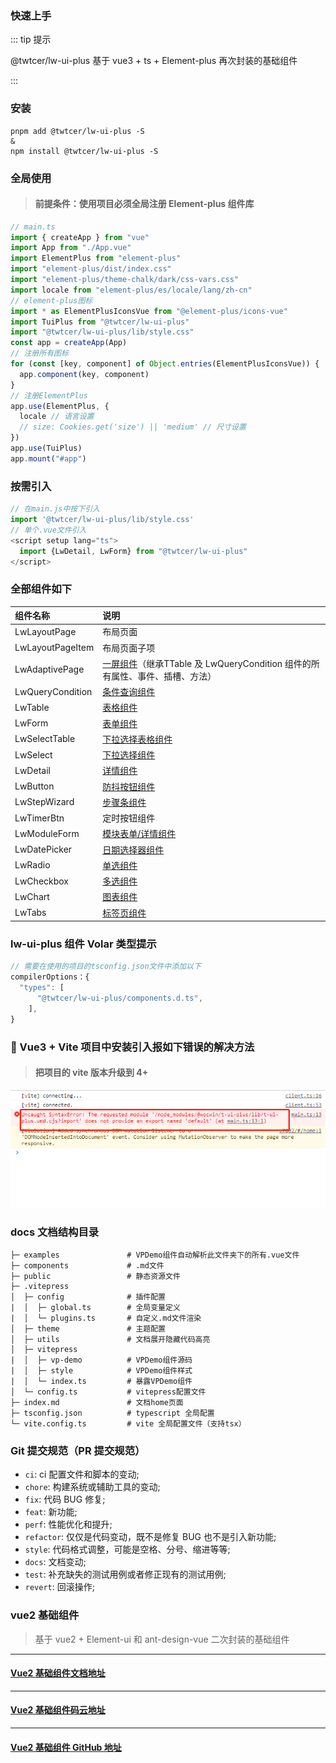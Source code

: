 ### 快速上手

::: tip 提示

@twtcer/lw-ui-plus 基于 vue3 + ts + Element-plus 再次封装的基础组件

:::

### 安装

```bash:no-line-numbers
pnpm add @twtcer/lw-ui-plus -S
&
npm install @twtcer/lw-ui-plus -S
```

### 全局使用

> #### 前提条件：使用项目必须全局注册 Element-plus 组件库

```js
// main.ts
import { createApp } from "vue"
import App from "./App.vue"
import ElementPlus from "element-plus"
import "element-plus/dist/index.css"
import "element-plus/theme-chalk/dark/css-vars.css"
import locale from "element-plus/es/locale/lang/zh-cn"
// element-plus图标
import * as ElementPlusIconsVue from "@element-plus/icons-vue"
import TuiPlus from "@twtcer/lw-ui-plus"
import "@twtcer/lw-ui-plus/lib/style.css"
const app = createApp(App)
// 注册所有图标
for (const [key, component] of Object.entries(ElementPlusIconsVue)) {
  app.component(key, component)
}
// 注册ElementPlus
app.use(ElementPlus, {
  locale // 语言设置
  // size: Cookies.get('size') || 'medium' // 尺寸设置
})
app.use(TuiPlus)
app.mount("#app")
```
### 按需引入

```js
// 在main.js中按下引入
import '@twtcer/lw-ui-plus/lib/style.css'
// 单个.vue文件引入
<script setup lang="ts">
  import {LwDetail, LwForm} from "@twtcer/lw-ui-plus"
</script>
```
### 全部组件如下
| 组件名称        | 说明                                                                                                                                                       |
| :-------------- | :--------------------------------------------------------------------------------------------------------------------------------------------------------- |
| LwLayoutPage     | 布局页面                                                                                                                                                   |
| LwLayoutPageItem | 布局页面子项                                                                                                                                               |
| LwAdaptivePage   | [一屏组件](https://twtcer.github.io/lw-ui-plus/components/LwAdaptivePage/base.html?_blank)（继承TTable 及 LwQueryCondition 组件的所有属性、事件、插槽、方法） |
| LwQueryCondition | [条件查询组件](https://twtcer.github.io/lw-ui-plus/components/LwQueryCondition/base.html?_blank)                                                             |
| LwTable          | [表格组件](https://twtcer.github.io/lw-ui-plus/components/LwTable/base.html?_blank)                                                                          |
| LwForm           | [表单组件](https://twtcer.github.io/lw-ui-plus/components/LwForm/base.html?_blank)                                                                           |
| LwSelectTable    | [下拉选择表格组件](https://twtcer.github.io/lw-ui-plus/components/LwSelectTable/base.html?_blank)                                                            |
| LwSelect         | [下拉选择组件](https://twtcer.github.io/lw-ui-plus/components/LwSelect/base.html?_blank)                                                                     |
| LwDetail         | [详情组件](https://twtcer.github.io/lw-ui-plus/components/LwDetail/base.html?_blank)                                                                         |
| LwButton         | [防抖按钮组件](https://twtcer.github.io/lw-ui-plus/components/LwButton/base.html?_blank)                                                                     |
| LwStepWizard     | [步骤条组件](https://twtcer.github.io/lw-ui-plus/components/LwStepWizard/base.html?_blank)                                                                   |
| LwTimerBtn       | 定时按钮组件                                                                                                                                               |
| LwModuleForm     | [模块表单/详情组件](https://twtcer.github.io/lw-ui-plus/components/LwModuleForm/base.html?_blank)                                                            |
| LwDatePicker     | [日期选择器组件](https://twtcer.github.io/lw-ui-plus/components/LwDatePicker/base.html?_blank)                                                               |
| LwRadio          | [单选组件](https://twtcer.github.io/lw-ui-plus/components/LwRadio/base.html?_blank)                                                                          |
| LwCheckbox       | [多选组件](https://twtcer.github.io/lw-ui-plus/components/LwCheckbox/base.html?_blank)                                                                       |
| LwChart          | [图表组件](https://twtcer.github.io/lw-ui-plus/components/LwChart/base.html?_blank)                                                                          |
| LwTabs           | [标签页组件](https://twtcer.github.io/lw-ui-plus/components/LwTabs/base.html?_blank)                                                                         |

### lw-ui-plus 组件 Volar 类型提示

```js
// 需要在使用的项目的tsconfig.json文件中添加以下
compilerOptions：{
  "types": [
      "@twtcer/lw-ui-plus/components.d.ts",
    ],
}

```

### 🔨 Vue3 + Vite 项目中安装引入报如下错误的解决方法

> #### 把项目的 vite 版本升级到 4+

<img src="../public/img/error.png">

### docs 文档结构目录

```
├─ examples               # VPDemo组件自动解析此文件夹下的所有.vue文件
├─ components             # .md文件
├─ public                 # 静态资源文件
├─ .vitepress
│  ├─ config              # 插件配置
|  │  ├─ global.ts        # 全局变量定义
|  │  └─ plugins.ts       # 自定义.md文件渲染
│  ├─ theme               # 主题配置
│  ├─ utils               # 文档展开隐藏代码高亮
│  ├─ vitepress
|  │  ├─ vp-demo          # VPDemo组件源码
|  │  ├─ style            # VPDemo组件样式
|  │  └─ index.ts         # 暴露VPDemo组件
│  └─ config.ts           # vitepress配置文件
├─ index.md               # 文档home页面
├─ tsconfig.json          # typescript 全局配置
└─ vite.config.ts         # vite 全局配置文件（支持tsx）
```

### Git 提交规范（PR 提交规范）

- `ci`: ci 配置文件和脚本的变动;
- `chore`: 构建系统或辅助工具的变动;
- `fix`: 代码 BUG 修复;
- `feat`: 新功能;
- `perf`: 性能优化和提升;
- `refactor`: 仅仅是代码变动，既不是修复 BUG 也不是引入新功能;
- `style`: 代码格式调整，可能是空格、分号、缩进等等;
- `docs`: 文档变动;
- `test`: 补充缺失的测试用例或者修正现有的测试用例;
- `revert`: 回滚操作;

### vue2 基础组件

> 基于 vue2 + Element-ui 和 ant-design-vue 二次封装的基础组件

---

#### [Vue2 基础组件文档地址](https://twtcer.github.io/t-ui/)

---

#### [Vue2 基础组件码云地址](https://gitee.com/twtcer/t-ui)

---

#### [Vue2 基础组件 GitHub 地址](https://github.com/twtcer/t-ui)
